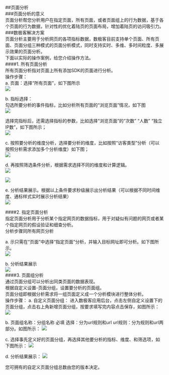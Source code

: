 ##页面分析  
###页面分析的意义  
页面分析帮您分析用户在指定页面，所有页面，或者页面组上的行为数据，基于各个页面的行为数据，针对性的优化着陆页的页面布局，增加着陆页的访问吸引力。  
###数极客解决方案  
页面分析主要用于分析网页的各项指标数据，数极客目前支持单个页面、所有页面、页面分组三种模式的页面分析模式，同时支持实时、多维、多时间粒度、多展示效果的页面分析。  
下面以实际的操作案例，给您介绍操作方法。  
####1.	所有页面分析  
所有页面分析指对页面上所有添加SDK的页面进行分析。  
操作步骤：  
a.	页面：选择“所有页面”，如下图所示  
![](http://www.shujike.com/docsimg/所有页面分析1.jpg)  

b.	指标选择：  
勾选所要分析的事件指标，比如分析所有页面的“浏览页面”情况，如下图  
![](http://www.shujike.com/docsimg/所有页面分析2.jpg)  

选择完指标后，还需选择指标的参数，比如选择“浏览页面”的“次数” “人数” “独立IP数”，如下图所示；  
![](http://www.shujike.com/docsimg/所有页面分析3.jpg)  

c.	按照要分析的维度分析，选择要分析的维度，比如按照“访客类型”分析（可以按照分析需求添加多个分析维度）如下图；  
![](http://www.shujike.com/docsimg/所有页面分析4.jpg)  

d.	再按照筛选条件分析，根据需求选择不同的维度和计算逻辑。  
![](http://www.shujike.com/docsimg/所有页面分析5.jpg)  

![](http://www.shujike.com/docsimg/所有页面分析6.jpg)  

e.	分析结果展示。根据以上条件要求秒级展示出分析结果（可以根据不同时间维度、通标样式实时展示分析结果）  
![](http://www.shujike.com/docsimg/所有页面分析7.jpg)  

####2.	指定页面分析  
指定页面分析用于分析某个指定网页的数据指标，用于对疑似有问题的网页或者某个指定网页的假设验证和细查分析。  
分析步骤同所有网页分析  

a.	示只需在“页面”中选择“指定页面”分析，并输入目标网址即可分析。如下图所示。  
![](http://www.shujike.com/docsimg/指定页面分析1.jpg)  

b.	分析结果展示  
![](http://www.shujike.com/docsimg/指定页面分析1.jpg)  
####3.	页面组分析  
通过页面分组可以分析出同类页面的数据表现。  
根据自定义设置-页面分组，设置要分析的页面组。  
页面分组即根据分析需求将一组页面定义成一个分析模块进行整体分析。  
操作步骤：
a.	自定义页面分组： 
进入数极客应用后台，点击左侧自定义设置下的页面分组，点击右上角新增页面分组，按要求填写完内容点击保存，如图所示： 
![](http://www.shujike.com/docsimg/页面组分析1.jpg)  

b.	页面组名称：分组名称 必填
选择：分为url规则和url
url规则：分为规则和url两部分。如图所示：
![](http://www.shujike.com/docsimg/页面组分析1.jpg)  

c.	选择事先定义好的页面分组，再选择其他要分析的指标、维度、和筛选项，如下图所示：
![](http://www.shujike.com/docsimg/页面组分析1.jpg)  

d.	分析结果展示：
![](http://www.shujike.com/docsimg/页面组分析1.jpg)  

您可拥有的自定义页面分组总数由您的版本决定。
